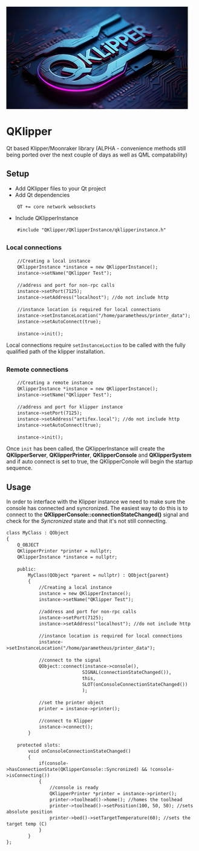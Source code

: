 ![alt text](https://github.com/DigitalArtifex/QKlipper/blob/main/qklipper_small.jpg)
# QKlipper
Qt based Klipper/Moonraker library (ALPHA - convenience methods still being ported over the next couple of days as well as QML compatability) 


## Setup
- Add QKlipper files to your Qt project
- Add Qt dependencies
```
    QT += core network websockets
```
- Include QKlipperInstance
```
    #include "QKlipper/QKlipperInstance/qklipperinstance.h"
```
##
### Local connections
```
    //Creating a local instance
    QKlipperInstance *instance = new QKlipperInstance();
    instance->setName("QKlipper Test");
    
    //address and port for non-rpc calls
    instance->setPort(7125);
    instance->setAddress("localhost"); //do not include http
    
    //instance location is required for local connections
    instance->setInstanceLocation("/home/parametheus/printer_data");
    instance->setAutoConnect(true);
    
    instance->init();
```
Local connections require `setInstanceLoction` to be called with the fully qualified path of the klipper installation.
##
### Remote connections
```
    //Creating a remote instance
    QKlipperInstance *instance = new QKlipperInstance();
    instance->setName("QKlipper Test");
    
    //address and port for klipper instance
    instance->setPort(7125);
    instance->setAddress("artifex.local"); //do not include http
    instance->setAutoConnect(true);
    
    instance->init();
```


Once `init` has been called, the QKlipperInstance will create the **QKlipperServer**, **QKlipperPrinter**, **QKlipperConsole** and **QKlipperSystem** and if auto connect is set to true, the QKlipperConole will begin the startup sequence.

##

## Usage
In order to interface with the Klipper instance we need to make sure the console has connected and syncronized. The easiest way to do this is to connect to
the **QKlipperConsole::connectionStateChanged()** signal and check for the *Syncronized* state and that it's not still connecting.
```
class MyClass : QObject
{
    Q_OBJECT
    QKlipperPrinter *printer = nullptr;
    QKlipperInstance *instance = nullptr;
    
    public:
        MyClass(QObject *parent = nullptr) : QObject{parent}
        {
            //Creating a local instance
            instance = new QKlipperInstance();
            instance->setName("QKlipper Test");
            
            //address and port for non-rpc calls
            instance->setPort(7125);
            instance->setAddress("localhost"); //do not include http
            
            //instance location is required for local connections
            instance->setInstanceLocation("/home/parametheus/printer_data");
            
            //connect to the signal
            QObject::connect(instance->console(), 
                            SIGNAL(connectionStateChanged()), 
                            this, 
                            SLOT(onConsoleConnectionStateChanged())
                            );
            
            //set the printer object
            printer = instance->printer();
            
            //connect to Klipper
            instance->connect();
        }
    
    protected slots:
        void onConsoleConnectionStateChanged()
        {
            if(console->hasConnectionState(QKlipperConsole::Syncronized) && !console->isConnecting())
            {
                //console is ready
                QKlipperPrinter *printer = instance->printer();
                printer->toolhead()->home(); //homes the toolhead
                printer->toolhead()->setPosition(100, 50, 50); //sets absolute position
                printer->bed()->setTargetTemperature(60); //sets the target temp (C)
            }
        }
};
```
